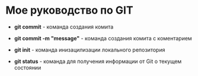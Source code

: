 # Мое руководство по GIT

+ **git commit** - команда создания комита

+ **git commit -m "message"** - команда создания комита с коментарием 

+ **git init** - команда инизацилизации локального репозитория

+ **git status** - команда для получения информации от Git о текущем состоянии

